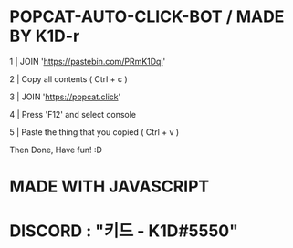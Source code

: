 # POPCAT-AUTO-CLICK-BOT / MADE BY K1D-r

1 | JOIN 'https://pastebin.com/PRmK1Dqi'

2 | Copy all contents ( Ctrl + c )

3 | JOIN 'https://popcat.click'

4 | Press 'F12' and select console

5 | Paste the thing that you copied ( Ctrl + v )

Then Done, Have fun! :D


# MADE WITH JAVASCRIPT
#
# DISCORD : "키드 - K1D#5550"
